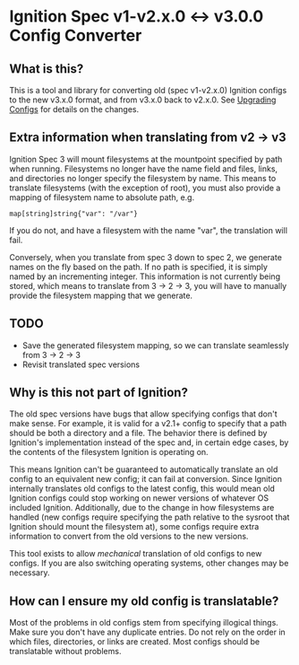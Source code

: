 Ignition Spec v1-v2.x.0 <-> v3.0.0 Config Converter
===================================================

## What is this?

This is a tool and library for converting old (spec v1-v2.x.0) Ignition configs
to the new v3.x.0 format, and from v3.x.0 back to v2.x.0. See
[Upgrading Configs](https://coreos.github.io/ignition/migrating-configs/)
for details on the changes.

## Extra information when translating from v2 -> v3

Ignition Spec 3 will mount filesystems at the mountpoint specified by path
when running. Filesystems no longer have the name field and files, links,
and directories no longer specify the filesystem by name. This means to
translate filesystems (with the exception of root), you must also provide
a mapping of filesystem name to absolute path, e.g.

`map[string]string{"var": "/var"}`

If you do not, and have a filesystem with the name "var", the translation
will fail.

Conversely, when you translate from spec 3 down to spec 2, we generate names
on the fly based on the path. If no path is specified, it is simply named by
an incrementing integer. This information is not currently being stored,
which means to translate from 3 -> 2 -> 3, you will have to manually provide
the filesystem mapping that we generate.

## TODO

 - Save the generated filesystem mapping, so we can translate seamlessly from
 3 -> 2 -> 3
 - Revisit translated spec versions

## Why is this not part of Ignition?

The old spec versions have bugs that allow specifying configs that don't make
sense. For example, it is valid for a v2.1+ config to specify that a path
should be both a directory and a file. The behavior there is defined by
Ignition's implementation instead of the spec and, in certain edge cases, by the
contents of the filesystem Ignition is operating on.

This means Ignition can't be guaranteed to automatically translate an old
config to an equivalent new config; it can fail at conversion. Since Ignition
internally translates old configs to the latest config, this would mean old
Ignition configs could stop working on newer versions of whatever OS included
Ignition. Additionally, due to the change in how filesystems are handled (new
configs require specifying the path relative to the sysroot that Ignition
should mount the filesystem at), some configs require extra information to
convert from the old versions to the new versions.

This tool exists to allow _mechanical_ translation of old configs to new
configs. If you are also switching operating systems, other changes may be
necessary.

## How can I ensure my old config is translatable?

Most of the problems in old configs stem from specifying illogical things. Make
sure you don't have any duplicate entries. Do not rely on the order in which
files, directories, or links are created. Most configs should be translatable
without problems.
